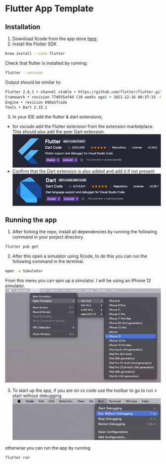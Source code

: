 # Flutter App Template

## Installation

1. Download Xcode from the app store [here](https://apps.apple.com/us/app/xcode/id497799835?mt=12).
2. Install the Flutter SDK

```bash
brew install --cask flutter
```

Check that flutter is installed by running:

```bash
flutter --version
```

Output should be similar to:

```bash
Flutter 2.8.1 • channel stable • https://github.com/flutter/flutter.git
Framework • revision 77d935af4d (10 weeks ago) • 2021-12-16 08:37:33 -0800
Engine • revision 890a5fca2e
Tools • Dart 2.15.1
```

3. In your IDE add the flutter & dart extensions,

- for vscode add the Flutter extension from the extension marketplace. This should also add the peer Dart extension.
  ![Open Simulator Menu](/assets/flutter-ext.png?raw=true)
- Confirm that the Dart extension is also added and add it if not present
  ![Open Simulator Menu](/assets/dart-ext.png?raw=true)

## Running the app

1. After forking the repo, install all dependencies by running the following command in your project directory.

```bash
flutter pub get
```

2. After this open a simulator using Xcode, to do this you can run the following command in the terminal.

```bash
open -a Simulator
```

From this menu you can spin up a simulator. I will be using an iPhone 12 simulator.
![Open Simulator Menu](/assets/simulator-select.png?raw=true)

3. To start up the app, if you are on vs code use the toolbar to go to run > start without debugging
![Open Simulator Menu](/assets/run-app.png?raw=true)

otherwise you can run the app by running
```bash
flutter run
```
